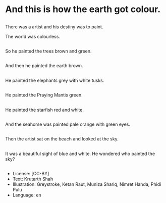# And this is how the earth got colour.

##
There was a artist and his destiny was to paint.

The world was colourless.

##
So he painted the trees brown and green.

##
And then he painted the earth brown.

##
He painted the elephants grey with white tusks.

##
He painted the Praying Mantis green.

##
He painted the starfish red and white.

##
And the seahorse was painted pale orange with green eyes.

##
Then the artist sat on the beach and looked at the sky.

##
It was a beautiful sight of blue and white. He wondered who painted the sky?

##
* License: [CC-BY]
* Text: Krutarth Shah
* Illustration: Greystroke, Ketan Raut, Muniza Shariq, Nimret Handa, Phidi Pulu
* Language: en
